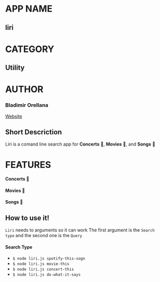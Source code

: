 # APP NAME
## liri

# CATEGORY
## Utility

# AUTHOR
### Bladimir Orellana
[Website](https://bladimirorellana.com)


## Short Descriction

Liri is a comand line  search app for **Concerts** :microphone:, **Movies** :movie_camera:, and  **Songs** :musical_note: 


# FEATURES
#### **Concerts** :microphone:
#### **Movies** :movie_camera:
#### **Songs** :musical_note:

## How to use it!

`Liri` needs to arguments so it can work
The first argument is the `Search type` and the second one is the `Query`

#### Search Type

- `$ node liri.js spotify-this-sogn`
- `$ node liri.js movie-this`
- `$ node liri.js concert-this`
- `$ node liri.js do-what-it-says`








